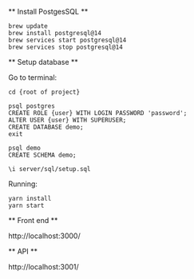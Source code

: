 ** Install PostgesSQL **

    brew update
    brew install postgresql@14
    brew services start postgresql@14
    brew services stop postgresql@14

** Setup database **

Go to terminal:
    
    cd {root of project}    

    psql postgres
    CREATE ROLE {user} WITH LOGIN PASSWORD 'password';
    ALTER USER {user} WITH SUPERUSER;
    CREATE DATABASE demo;
    exit
    
    psql demo
    CREATE SCHEMA demo;

    \i server/sql/setup.sql

Running: 

    yarn install
    yarn start

** Front end **

http://localhost:3000/

** API **

http://localhost:3001/
